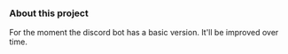 ### About this project
     
For the moment the discord bot has a basic version. It'll be improved over time. 
